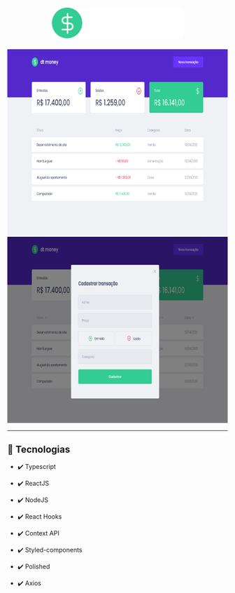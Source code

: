 
<h1 align="center">
<br>
  <img src="./github/logo.svg" alt="dtnoney" width="300">
<br>
</h1>
<div align="center" >
  <img src="./github/inicio.png" alt="inicio" height="425">
  <img src="./github/modal.png" alt="modal" height="425">
</div>

---

## 🚀 Tecnologias

- ✔️ Typescript

- ✔️ ReactJS

- ✔️ NodeJS

- ✔️ React Hooks

- ✔️ Context API

- ✔️ Styled-components

- ✔️ Polished

- ✔️ Axios